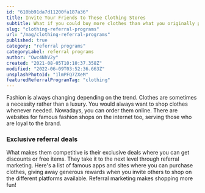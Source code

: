 ```yaml
---
id: "610bb91da7d11200fa187a36"
title: Invite Your Friends to These Clothing Stores
subtitle: What if you could buy more clothes than what you originally planned for?
slug: "clothing-referral-programs"
url: "/mag/clothing-referral-programs"
published: true
category: "referral programs"
categoryLabel: referral programs
author: "Owc4NhV2y"
created: "2021-08-05T10:10:37.358Z"
modified: "2022-06-09T03:52:36.663Z"
unsplashPhotoId: "1lmPFQ7ZXeM"
featuredReferralProgramTag: "clothing"
---
```

Fashion is always changing depending on the trend. Clothes are sometimes a necessity rather than a luxury. You would always want to shop clothes whenever needed. Nowadays, you can order them online. There are websites for famous fashion shops on the internet too, serving those who are loyal to the brand.

### **Exclusive referral deals**

What makes them competitive is their exclusive deals where you can get discounts or free items. They take it to the next level through referral marketing. Here's a list of famous apps and sites where you can purchase clothes, giving away generous rewards when you invite others to shop on the different platforms available. Referral marketing makes shopping more fun!